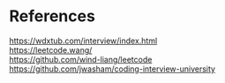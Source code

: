 # References  
  
https://wdxtub.com/interview/index.html  
https://leetcode.wang/  
https://github.com/wind-liang/leetcode  
https://github.com/jwasham/coding-interview-university  